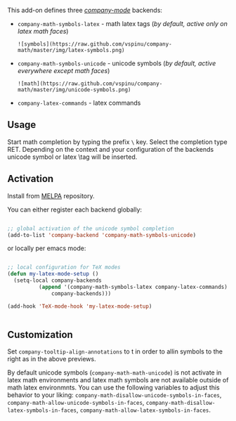 This add-on defines three *[company-mode](https://github.com/company-mode)* backends:

* `company-math-symbols-latex`	- math latex tags (_by default, active only on latex math faces_)

      ![symbols](https://raw.github.com/vspinu/company-math/master/img/latex-symbols.png)

* `company-math-symbols-unicode`	- unicode symbols (_by default, active everywhere except math faces_)

      ![math](https://raw.github.com/vspinu/company-math/master/img/unicode-symbols.png)

* `company-latex-commands` 		- latex commands 

## Usage ##

Start math completion by typing the prefix <kbd>`\`</kbd> key. Select the completion type
RET. Depending on the context and your configuration of the backends unicode
symbol or latex \tag will be inserted.

## Activation ##

Install from [MELPA](http://melpa.milkbox.net/) repository.

You can either register each backend globally:


```lisp

;; global activation of the unicode symbol completion 
(add-to-list 'company-backend 'company-math-symbols-unicode)


```

or locally per emacs mode:


```lisp

;; local configuration for TeX modes
(defun my-latex-mode-setup ()
  (setq-local company-backends
	      (append '(company-math-symbols-latex company-latex-commands)
		      company-backends)))

(add-hook 'TeX-mode-hook 'my-latex-mode-setup)
 
```

## Customization ##

Set `company-tooltip-align-annotations` to t in order to allin symbols to the right as in the above previews.

By default unicode symbols (`company-math-math-unicode`) is not activate in
latex math environments and latex math symbols are not available outside of math
latex environmnts. You can use the following variables to adjust this behavior
to your liking: `company-math-disallow-unicode-symbols-in-faces`,
`company-math-allow-unicode-symbols-in-faces`,
`company-math-disallow-latex-symbols-in-faces`,
`company-math-allow-latex-symbols-in-faces`.
 
